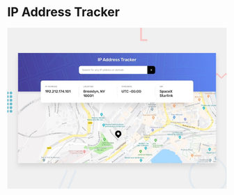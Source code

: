 # IP Address Tracker

![Design preview for the IP Address Tracker coding challenge](./design/desktop-preview.jpg)


